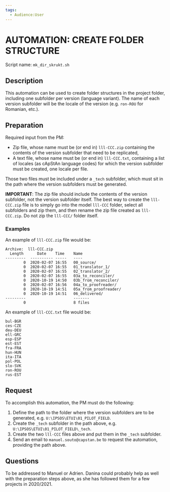 ```yaml
---
tags:
  - Audience꞉User
---
```


# AUTOMATION: CREATE FOLDER STRUCTURE

Script name: `mk_dir_skrukt.sh`

## Description

This automation can be used to create folder structures in the project folder, including one subfolder per version (language variant). The name of each version subfolder will be the locale of the version (e.g. `ron-ROU` for Romanian, etc.).

## Preparation

Required input from the PM:
* Zip file, whose name must be (or end in) `lll-CCC.zip` containing the contents of the version subfolder that need to be replicated,
* A text file, whose name must be (or end in) `lll-CCC.txt`, containing a list of locales (as cApStAn language codes) for which the version subfolder must be created, one locale per file.

Those two files must be included under a `_tech` subfolder, which must sit in the path where the version subfolders must be generated.

**IMPORTANT**: The zip file should include the contents of the version subfolder, not the version subfolder itself. The best way to create the `lll-CCC.zip` file is to simply go into the model `lll-CCC` folder, select all subfolders and zip them, and then rename the zip file created as `lll-CCC.zip`. Do not zip the `lll-CCC/` folder itself.

<!-- In other words, when unzipping the `lll-CCC.zip` package, that should create a `lll-CCC` folder containing all the language task sub-subfolders, rather than a `lll-CCC` folder containing a `lll-CCC` folder containing all the subfolders. -->

### Examples

An example of `lll-CCC.zip` file would be:


	Archive:  lll-CCC.zip
	  Length      Date    Time    Name
	---------  ---------- -----   ----
	        0  2020-02-07 16:55   00_source/
	        0  2020-02-07 16:55   01_translator_1/
	        0  2020-02-07 16:55   02_translator_2/
	        0  2020-02-07 16:55   03a_to_reconciler/
	        0  2020-10-19 14:50   03b_from_reconciler/
	        0  2020-02-07 16:56   04a_to_proofreader/
	        0  2020-10-19 14:51   05a_from_proofreader/
	        0  2020-10-19 14:51   06_delivered/
	---------                     -------
	        0                     8 files

An example of `lll-CCC.txt` file would be:

	bul-BGR
	ces-CZE
	deu-DEU
	ell-GRC
	esp-ESP
	est-EST
	fra-FRA
	hun-HUN
	ita-ITA
	pol-POL
	slo-SVK
	ron-ROU
	rus-EST

## Request

To accomplish this automation, the PM must do the following:

1. Define the path to the folder where the version subfolders are to be generated, e.g. `U:\IPSOS\ETUI\01_PILOT_FIELD`.
2. Create the `_tech` subfolder in the path above, e.g. `U:\IPSOS\ETUI\01_PILOT_FIELD\_tech`.
3. Create the two `lll-CCC` files above and put them in the `_tech` subfolder.
4. Send an email to `manuel.souto@capstan.be` to request the automation, providing the path above.

## Questions

To be addressed to Manuel or Adrien. Danina could probably help as well with the preparation steps above, as she has followed them for a few projects in 2020/2021.
